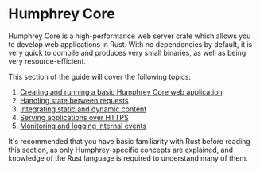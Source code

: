 # Humphrey Core
Humphrey Core is a high-performance web server crate which allows you to develop web applications in Rust. With no dependencies by default, it is very quick to compile and produces very small binaries, as well as being very resource-efficient.

This section of the guide will cover the following topics:
1. [Creating and running a basic Humphrey Core web application](getting-started.md)
2. [Handling state between requests](state.md)
3. [Integrating static and dynamic content](static-content.md)
4. [Serving applications over HTTPS](https.md)
5. [Monitoring and logging internal events](monitoring.md)

It's recommended that you have basic familiarity with Rust before reading this section, as only Humphrey-specific concepts are explained, and knowledge of the Rust language is required to understand many of them.